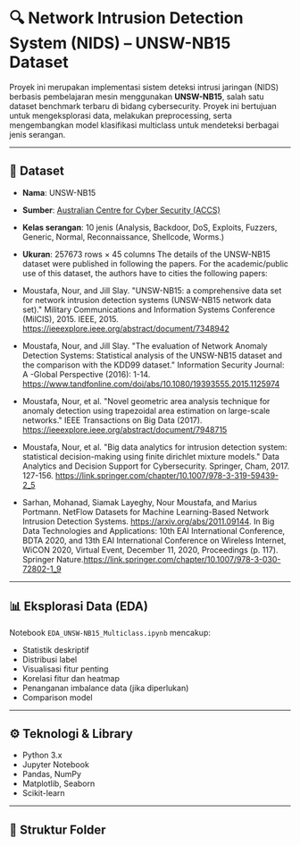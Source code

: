 # 🔍 Network Intrusion Detection System (NIDS) – UNSW-NB15 Dataset

Proyek ini merupakan implementasi sistem deteksi intrusi jaringan (NIDS) berbasis pembelajaran mesin menggunakan **UNSW-NB15**, salah satu dataset benchmark terbaru di bidang cybersecurity. Proyek ini bertujuan untuk mengeksplorasi data, melakukan preprocessing, serta mengembangkan model klasifikasi multiclass untuk mendeteksi berbagai jenis serangan.

---

## 📁 Dataset

- **Nama**: UNSW-NB15
- **Sumber**: [Australian Centre for Cyber Security (ACCS)](https://research.unsw.edu.au/projects/unsw-nb15-dataset)
- **Kelas serangan**: 10 jenis (Analysis, Backdoor, DoS, Exploits, Fuzzers, Generic, Normal, Reconnaissance, Shellcode, Worms.)
- **Ukuran**: 257673 rows × 45 columns
The details of the UNSW-NB15 dataset were published in following the papers. For the academic/public use of this dataset, the authors have to cities the following papers:

- Moustafa, Nour, and Jill Slay. "UNSW-NB15: a comprehensive data set for network intrusion detection systems (UNSW-NB15 network data set)." Military Communications and Information Systems Conference (MilCIS), 2015. IEEE, 2015.
  https://ieeexplore.ieee.org/abstract/document/7348942
- Moustafa, Nour, and Jill Slay. "The evaluation of Network Anomaly Detection Systems: Statistical analysis of the UNSW-NB15 dataset and the comparison with the KDD99 dataset." Information Security Journal: A  -Global Perspective (2016): 1-14.
  https://www.tandfonline.com/doi/abs/10.1080/19393555.2015.1125974
- Moustafa, Nour, et al. "Novel geometric area analysis technique for anomaly detection using trapezoidal area estimation on large-scale networks." IEEE Transactions on Big Data (2017).
  https://ieeexplore.ieee.org/abstract/document/7948715
- Moustafa, Nour, et al. "Big data analytics for intrusion detection system: statistical decision-making using finite dirichlet mixture models." Data Analytics and Decision Support for Cybersecurity. Springer, Cham, 2017. 127-156.
  https://link.springer.com/chapter/10.1007/978-3-319-59439-2_5
- Sarhan, Mohanad, Siamak Layeghy, Nour Moustafa, and Marius Portmann. NetFlow Datasets for Machine Learning-Based Network Intrusion Detection Systems.
  https://arxiv.org/abs/2011.09144. In Big Data Technologies and Applications: 10th EAI International Conference, BDTA 2020, and 13th EAI International Conference on Wireless Internet, WiCON 2020, Virtual Event, December 11, 2020, Proceedings (p. 117). Springer Nature.https://link.springer.com/chapter/10.1007/978-3-030-72802-1_9
---

## 📊 Eksplorasi Data (EDA)

Notebook `EDA_UNSW-NB15_Multiclass.ipynb` mencakup:
- Statistik deskriptif
- Distribusi label
- Visualisasi fitur penting
- Korelasi fitur dan heatmap
- Penanganan imbalance data (jika diperlukan)
- Comparison model

---

## ⚙️ Teknologi & Library

- Python 3.x
- Jupyter Notebook
- Pandas, NumPy
- Matplotlib, Seaborn
- Scikit-learn

---

## 📂 Struktur Folder

